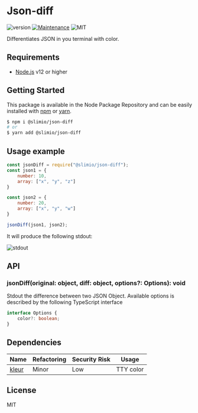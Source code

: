 # Json-diff
![version](https://img.shields.io/badge/dynamic/json.svg?url=https://raw.githubusercontent.com/SlimIO/json-diff/master/package.json&query=$.version&label=Version)
[![Maintenance](https://img.shields.io/badge/Maintained%3F-yes-green.svg)](https://github.com/SlimIO/json-diff/commit-activity)
![MIT](https://img.shields.io/github/license/mashape/apistatus.svg)

Differentiates JSON in you terminal with color.

## Requirements
- [Node.js](https://nodejs.org/en/) v12 or higher

## Getting Started

This package is available in the Node Package Repository and can be easily installed with [npm](https://docs.npmjs.com/getting-started/what-is-npm) or [yarn](https://yarnpkg.com).

```bash
$ npm i @slimio/json-diff
# or
$ yarn add @slimio/json-diff
```


## Usage example
```js
const jsonDiff = require("@slimio/json-diff");
const json1 = {
    number: 10,
    array: ["x", "y", "z"]
}

const json2 = {
    number: 20,
    array: ["x", "y", "w"]
}

jsonDiff(json1, json2);
```
It will produce the following stdout:

![stdout](https://i.imgur.com/uVqCnqE.png)

## API

### jsonDiff(original: object, diff: object, options?: Options): void
Stdout the difference between two JSON Object. Available options is described by the following TypeScript interface
```ts
interface Options {
    color?: boolean;
}
```

## Dependencies

|Name|Refactoring|Security Risk|Usage|
|---|---|---|---|
|[kleur](https://github.com/lukeed/kleur)|Minor|Low|TTY color|

## License
MIT
